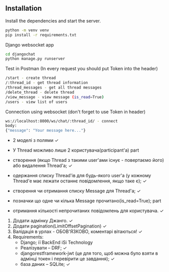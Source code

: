 ## Installation
Install the dependencies and start the server.
```sh
python -m venv venv
pip install -r requirements.txt
```

Django websocket app

```sh
cd djangochat
python manage.py runserver
```

Test in Postman
(In every request you should put Token into the header)
```sh
/start - create thread
/:thread_id - get thread information
/thread_messages - get all thread messages
/delete_thread - delete thread
/view_message - view message (is_read=True)
/users - view list of users

```
Connection using websocket (don't forget to use Token in header)

```sh
ws://localhost:8000/ws/chat/:thread_id/ - connect
body:
{"message": "Your message here..."}
```

- 2 моделі з полями ✓
- У Thread можливо лише 2 користувача(participant'а) part

- створення (якщо Thread з такими user'ами існує - повертаємо його) або видалення
Thread'а;  ✓

- одержання списку Thread'ів для будь-якого user'a (у кожному Thread'e має лежати
останнє повідомлення, якщо таке є); ✓
- створення чи отримання списку Message для Thread'a; ✓
- позначки що одне чи кілька Message прочитано(is_read=True); part
- отримання кількості непрочитаних повідомлень для користувача. ✓


1. Додати адмінку Джанго. ✓
2. Додати pagination(LimitOffsetPagination) ✓
3. Валідація в урлах - ОБОВ'ЯЗКОВО, коментарі вітаються! ✓
4. Requirements:
    - Django;
    ії BackEnd iSi Technology
    - Реалізувати – DRF; ✓
    - djangorestframework-jwt (це для того, щоб можна було взяти в адмінці токен і
    перевірити це завдання); ✓
    - база даних – SQLite; ✓